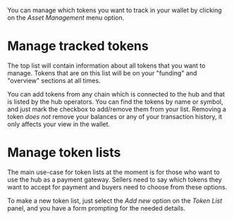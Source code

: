 You can manage which tokens you want to track in your wallet by
clicking on the *Asset Management* menu option.

# Manage tracked tokens

The top list will contain information about all tokens that you want
to manage. Tokens that are on this list will be on your "funding" and
"overview" sections at all times.

You can add tokens from any chain which is connected to the hub and
that is listed by the hub operators. You can find the tokens by name
or symbol, and just mark the checkbox to add/remove them from your
list. Removing a token *does not* remove your balances or any of your
transaction history, it only affects your view in the wallet.

# Manage token lists

The main use-case for token lists at the moment is for those who want
to use the hub as a payment gateway. Sellers need to say which tokens
they want to accept for payment and buyers need to choose from these
options.

To make a new token list, just select the *Add new* option on the
*Token List* panel, and you have a form prompting for the needed
details.
